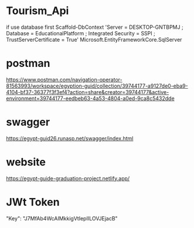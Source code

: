 # Tourism_Api

if use database first
Scaffold-DbContext 'Server = DESKTOP-GNTBPMJ ; Database = EducationalPlatform ; Integrated Security = SSPI ; TrustServerCertificate = True' Microsoft.EntityFrameworkCore.SqlServer

# postman
https://www.postman.com/navigation-operator-81563993/workspace/egyption-guid/collection/39744177-a9127de0-eba9-4104-bf37-36377f3f3ef4?action=share&creator=39744177&active-environment=39744177-eedbeb63-4a53-4804-a0ed-9ca8c5432dde

# swagger
https://egypt-guid26.runasp.net/swagger/index.html

# website
https://egypt-guide-graduation-project.netlify.app/

# JWt Token
"Key": "J7MfAb4WcAIMkkigVtIepIILOVJEjacB"
